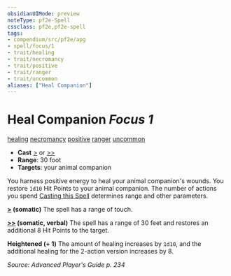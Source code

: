 ```yaml
---
obsidianUIMode: preview
noteType: pf2e-Spell
cssclass: pf2e,pf2e-spell
tags:
- compendium/src/pf2e/apg
- spell/focus/1
- trait/healing
- trait/necromancy
- trait/positive
- trait/ranger
- trait/uncommon
aliases: ["Heal Companion"]
---
```

# Heal Companion *Focus 1*   
[healing](rules/traits/healing.md "Healing Effect Trait")  [necromancy](rules/traits/necromancy.md "Necromancy School Trait")  [positive](rules/traits/positive.md "Positive Energy & Element Trait")  [ranger](rules/traits/ranger.md "Ranger Class Trait")  [uncommon](rules/traits/uncommon.md "Uncommon Rarity Trait")  

- **Cast** [>](rules/core-rulebook/chapter-9-playing-the-game.md#Actions "Single Action") or [>>](rules/core-rulebook/chapter-9-playing-the-game.md#Actions "Two-Action") 
- **Range**: 30 foot
- **Targets**: your animal companion

You harness positive energy to heal your animal companion's wounds. You restore `1d10` Hit Points to your animal companion. The number of actions you spend [Casting this Spell](rules/actions/cast-a-spell.md) determines range and other parameters.

**[>](rules/core-rulebook/chapter-9-playing-the-game.md#Actions "Single Action") (somatic)** The spell has a range of touch.

**[>>](rules/core-rulebook/chapter-9-playing-the-game.md#Actions "Two-Action") (somatic, verbal)** The spell has a range of 30 feet and restores an additional 8 Hit Points to the target.

**Heightened (+ 1)** The amount of healing increases by `1d10`, and the additional healing for the 2-action version increases by 8.

*Source: Advanced Player's Guide p. 234*